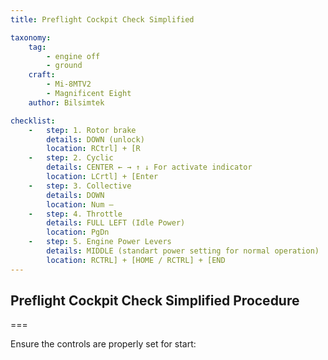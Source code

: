 ```yaml
---
title: Preflight Cockpit Check Simplified

taxonomy:
    tag:
        - engine off
        - ground
    craft:
        - Mi-8MTV2
        - Magnificent Eight
    author: Bilsimtek

checklist:
    -   step: 1. Rotor brake 
        details: DOWN (unlock)
        location: RCtrl] + [R 
    -   step: 2. Cyclic
        details: CENTER ← → ↑ ↓ For activate indicator
        location: LCrtl] + [Enter
    -   step: 3. Collective
        details: DOWN
        location: Num – 
    -   step: 4. Throttle
        details: FULL LEFT (Idle Power)
        location: PgDn 
    -   step: 5. Engine Power Levers
        details: MIDDLE (standart power setting for normal operation)
        location: RCTRL] + [HOME / RCTRL] + [END 
---
```


## Preflight Cockpit Check Simplified Procedure

===

Ensure the controls are properly set for start: 
